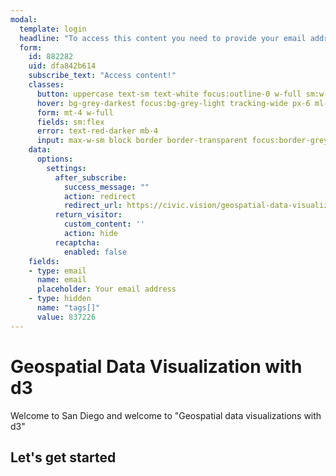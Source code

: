 ```yaml
---
modal:
  template: login
  headline: "To access this content you need to provide your email address"
  form:
    id: 882282
    uid: dfa842b614
    subscribe_text: "Access content!"
    classes:
      button: uppercase text-sm text-white focus:outline-0 w-full sm:w-auto bg-blue-darker
      hover: bg-grey-darkest focus:bg-grey-light tracking-wide px-6 ml-8
      form: mt-4 w-full
      fields: sm:flex
      error: text-red-darker mb-4
      input: max-w-sm block border border-transparent focus:border-grey-light rounded transition w-full focus:outline-0 bg-grey-lighter py-3 px-6 mb-2 sm:mb-0 flex-grow
    data:
      options:
        settings:
          after_subscribe:
            success_message: ""
            action: redirect
            redirect_url: https://civic.vision/geospatial-data-visualization/f4gsd/resources
          return_visitor:
            custom_content: ''
            action: hide
          recaptcha:
            enabled: false
    fields:
    - type: email
      name: email
      placeholder: Your email address
    - type: hidden
      name: "tags[]"
      value: 837226
---
```

# Geospatial Data Visualization with d3

Welcome to San Diego and welcome to "Geospatial data visualizations with d3"

## Let's get started

